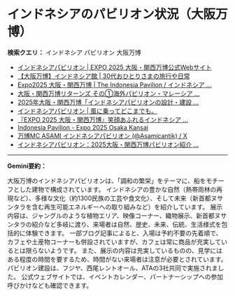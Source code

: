 # インドネシアのパビリオン状況（大阪万博）

**検索クエリ：** インドネシア パビリオン 大阪万博

- [インドネシアパビリオン | EXPO 2025 大阪・関西万博公式Webサイト](https://www.expo2025.or.jp/official-participant/indonesia/)
- [【大阪万博】インドネシア館 | 30代おひとりさまの旅行や日常](https://ameblo.jp/yrk0327/entry-12902904410.html)
- [Expo2025 大阪・関西万博 | The Indonesia Pavilion / インドネシア ...](https://www.instagram.com/p/C6s6GRiu_ZW/)
- [大阪・関西万博リターンズ その①海外パビリオン・マレーシア ...](https://ameblo.jp/mamehana0705/entry-12897501153.html)
- [2025年大阪・関西万博「インドネシアパビリオンの設計・建設 ...](https://www.fujiya-net.co.jp/news/20240501)
- [インドネシアパビリオン | 風に乗ってどこまでも。](https://ameblo.jp/laven1015/entry-12907034731.html)
- [『EXPO 2025 大阪・関西万博』笑顔あふれるインドネシア ...](https://note.com/yamada_tourist/n/n27bea8822b97)
- [Indonesia Pavilion - Expo 2025 Osaka Kansai](https://expo2025indonesia.id/)
- [万博MC ASAMI インドネシアパビリオン (@Asamicantik) / X](https://x.com/asamicantik)
- [インドネシアパビリオン：2025大阪・関西万博パビリオン紹介 ...](https://www.nippon.com/ja/guide-to-japan/expo2025021/)


---

**Gemini要約：**

大阪万博のインドネシアパビリオンは、「調和の繁栄」をテーマに、船をモチーフとした建物で構成されています。  インドネシアの豊かな自然（熱帯雨林の再現など）、多様な文化（約1300民族の工芸や食文化）、そして未来（新首都ヌサンタラを含む再生可能エネルギーへの取り組みなど）を紹介しています。  展示内容は、ジャングルのような植物エリア、映像コーナー、織物展示、新首都ヌサンタラの紹介など多岐に渡り、来場者は自然、歴史、未来、伝統、生活様式を包括的に体験できます。  一部ブログ記事によると、入場は予約不要の先着順で、カフェや土産物コーナーも併設されていますが、カフェは常に商品が充実しているとは限らないようです。  また、展示の内容は充実しているものの、見学にはある程度の時間を要するため、時間がない来場者は注意が必要とされています。  パビリオン建設は、フジヤ、西尾レントオール、ATAの3社共同で実施されました。  公式ウェブサイトでは、イベントカレンダー、パートナーシップへの参加呼びかけなども確認できます。

